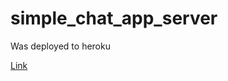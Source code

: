 # simple_chat_app_server

Was deployed to heroku

[Link](https://simple-reactjs-chatapp.herokuapp.com/)
